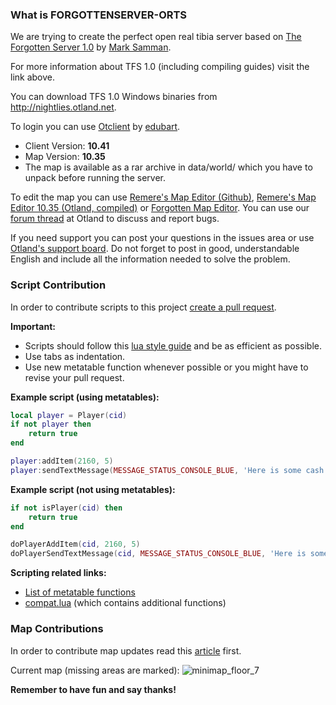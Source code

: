 ### What is FORGOTTENSERVER-ORTS
We are trying to create the perfect open real tibia server based on [The Forgotten Server 1.0](https://github.com/otland/forgottenserver) by [Mark Samman](https://github.com/marksamman).

For more information about TFS 1.0 (including compiling guides) visit the link above.

You can download TFS 1.0 Windows binaries from http://nightlies.otland.net.

To login you can use [Otclient](https://github.com/edubart/otclient) by [edubart](https://github.com/edubart).

- Client Version: **10.41**
- Map Version: **10.35**
- The map is available as a rar archive in data/world/ which you have to unpack before running the server.

To edit the map you can use [Remere's Map Editor (Github)](https://github.com/hjnilsson/rme), [Remere's Map Editor 10.35 (Otland, compiled)](http://otland.net/threads/10-35-remeres-map-editor.211040/) or [Forgotten Map Editor](https://github.com/decltype/forgottenmapeditor).
You can use our [forum thread](http://otland.net/threads/best-released-rlmap-10-41-based-1-0-new-roshamuul-new-quests-optimized-bug-fixing-open-source.204514/) at Otland to discuss and report bugs.

If you need support you can post your questions in the issues area or use [Otland's support board](http://otland.net/forums/support.16/). Do not forget to post in good, understandable English and include all the information needed to solve the problem.

### Script Contribution
In order to contribute scripts to this project [create a pull request](http://otland.net/threads/contributing-to-someones-repository-create-a-pull-request-on-github.210627/).

**Important:**
- Scripts should follow this [lua style guide](https://github.com/Olivine-Labs/lua-style-guide) and be as efficient as possible.
- Use tabs as indentation.
- Use new metatable function whenever possible or you might have to revise your pull request.

**Example script (using metatables):**
```lua
local player = Player(cid)
if not player then
	return true
end

player:addItem(2160, 5)
player:sendTextMessage(MESSAGE_STATUS_CONSOLE_BLUE, 'Here is some cash.')
```
**Example script (not using metatables):**
```lua
if not isPlayer(cid) then
	return true
end

doPlayerAddItem(cid, 2160, 5)
doPlayerSendTextMessage(cid, MESSAGE_STATUS_CONSOLE_BLUE, 'Here is some cash.')
```

**Scripting related links:**
- [List of metatable functions](http://pastebin.com/UPKLCSsi)
- [compat.lua](https://github.com/PrinterLUA/FORGOTTENSERVER-ORTS/blob/master/data/compat.lua) (which contains additional functions)

### Map Contributions
In order to contribute map updates read this [article](https://github.com/PrinterLUA/FORGOTTENSERVER-ORTS/wiki/Contributing-to-the-map) first.

Current map (missing areas are marked):
![minimap_floor_7](https://cloud.githubusercontent.com/assets/6708725/3487554/257cb9be-0488-11e4-94e6-2464355761c8.png)


**Remember to have fun and say thanks!**
